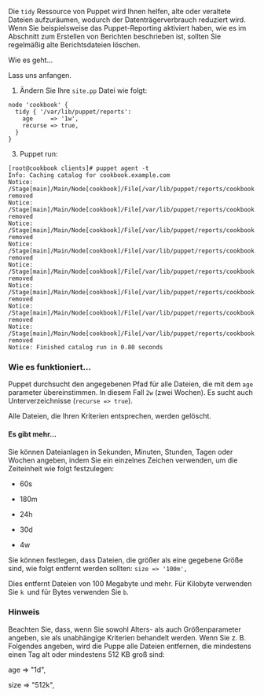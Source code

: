 Die `tidy` Ressource von Puppet wird Ihnen helfen, alte oder veraltete Dateien aufzuräumen, wodurch der Datenträgerverbrauch reduziert wird. Wenn Sie beispielsweise das Puppet-Reporting aktiviert haben, wie es im Abschnitt zum Erstellen von Berichten beschrieben ist, sollten Sie regelmäßig alte Berichtsdateien löschen.

Wie es geht...

Lass uns anfangen.

1. Ändern Sie Ihre `site.pp` Datei wie folgt:
```
node 'cookbook' {
  tidy { '/var/lib/puppet/reports':
    age     => '1w',
    recurse => true,
  }
}
```

3. Puppet run:
```
[root@cookbook clients]# puppet agent -t
Info: Caching catalog for cookbook.example.com
Notice: /Stage[main]/Main/Node[cookbook]/File[/var/lib/puppet/reports/cookbook.example.com/201409090637.yaml]/ensure: removed
Notice: /Stage[main]/Main/Node[cookbook]/File[/var/lib/puppet/reports/cookbook.example.com/201409100556.yaml]/ensure: removed
Notice: /Stage[main]/Main/Node[cookbook]/File[/var/lib/puppet/reports/cookbook.example.com/201409090631.yaml]/ensure: removed
Notice: /Stage[main]/Main/Node[cookbook]/File[/var/lib/puppet/reports/cookbook.example.com/201408210557.yaml]/ensure: removed
Notice: /Stage[main]/Main/Node[cookbook]/File[/var/lib/puppet/reports/cookbook.example.com/201409080557.yaml]/ensure: removed
Notice: /Stage[main]/Main/Node[cookbook]/File[/var/lib/puppet/reports/cookbook.example.com/201409100558.yaml]/ensure: removed
Notice: /Stage[main]/Main/Node[cookbook]/File[/var/lib/puppet/reports/cookbook.example.com/201408210546.yaml]/ensure: removed
Notice: /Stage[main]/Main/Node[cookbook]/File[/var/lib/puppet/reports/cookbook.example.com/201408210539.yaml]/ensure: removed
Notice: Finished catalog run in 0.80 seconds
```

### Wie es funktioniert...

Puppet durchsucht den angegebenen Pfad für alle Dateien, die mit dem `age` parameter übereinstimmen. In diesem Fall `2w` (zwei Wochen). Es sucht auch Unterverzeichnisse (`recurse => true`).

Alle Dateien, die Ihren Kriterien entsprechen, werden gelöscht.

#### Es gibt mehr...

Sie können Dateianlagen in Sekunden, Minuten, Stunden, Tagen oder Wochen angeben, indem Sie ein einzelnes Zeichen verwenden, um die Zeiteinheit wie folgt festzulegen:

* 60s

* 180m

* 24h

* 30d

* 4w

Sie können festlegen, dass Dateien, die größer als eine gegebene Größe sind, wie folgt entfernt werden sollten:
`size => '100m',`

Dies entfernt Dateien von 100 Megabyte und mehr. Für Kilobyte verwenden Sie `k `und für Bytes verwenden Sie `b`.

### Hinweis
Beachten Sie, dass, wenn Sie sowohl Alters- als auch Größenparameter angeben, sie als unabhängige Kriterien behandelt werden. Wenn Sie z. B. Folgendes angeben, wird die Puppe alle Dateien entfernen, die mindestens einen Tag alt oder mindestens 512 KB groß sind:

age => "1d",

size => "512k",

